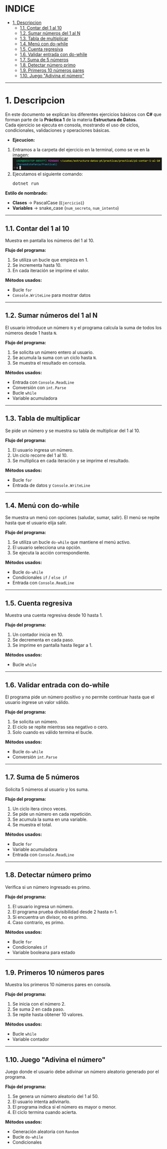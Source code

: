 # **INDICE**
- [1. Descripcion](#1-descripcion)
	- [1.1. Contar del 1 al 10](#11-contar-del-1-al-10)
	- [1.2. Sumar números del 1 al N](#12-sumar-números-del-1-al-n)
	- [1.3. Tabla de multiplicar](#13-tabla-de-multiplicar)
	- [1.4. Menú con do-while](#14-menú-con-do-while)
	- [1.5. Cuenta regresiva](#15-cuenta-regresiva)
	- [1.6. Validar entrada con do-while](#16-validar-entrada-con-do-while)
	- [1.7. Suma de 5 números](#17-suma-de-5-números)
	- [1.8. Detectar número primo](#18-detectar-número-primo)
	- [1.9. Primeros 10 números pares](#19-primeros-10-números-pares)
	- [1.10.  Juego "Adivina el número"](#110-juego-adivina-el-número)

---

# 1. Descripcion

En este documento se explican los diferentes ejercicios básicos con **C#** que forman parte de la **Práctica 1** de la materia **Estructura de Datos**.  
Cada ejercicio se ejecuta en consola, mostrando el uso de ciclos, condicionales, validaciones y operaciones básicas.  

- **Ejecucion:**

1. Entramos a la carpeta del ejercicio en la terminal, como se ve en la imagen:
   ![Ruta](DireccionCarpeta.png)
2. Ejecutamos el siguiente comando:
   <pre>
   dotnet run</pre>

**Estilo de nombrado:**

* **Clases** → PascalCase (`Ejercicio1`)
* **Variables** → snake\_case (`num_secreto`, `num_intento`)

---

## 1.1. Contar del 1 al 10

Muestra en pantalla los números del 1 al 10.

**Flujo del programa:**

1. Se utiliza un bucle que empieza en 1.
2. Se incrementa hasta 10.
3. En cada iteración se imprime el valor.

**Métodos usados:**

* Bucle `for`
* `Console.WriteLine` para mostrar datos

---

## 1.2. Sumar números del 1 al N

El usuario introduce un número `N` y el programa calcula la suma de todos los números desde 1 hasta `N`.

**Flujo del programa:**

1. Se solicita un número entero al usuario.
2. Se acumula la suma con un ciclo hasta `N`.
3. Se muestra el resultado en consola.

**Métodos usados:**

* Entrada con `Console.ReadLine`
* Conversión con `int.Parse`
* Bucle `while`
* Variable acumuladora

---

## 1.3. Tabla de multiplicar

Se pide un número y se muestra su tabla de multiplicar del 1 al 10.

**Flujo del programa:**

1. El usuario ingresa un número.
2. Un ciclo recorre del 1 al 10.
3. Se multiplica en cada iteración y se imprime el resultado.

**Métodos usados:**

* Bucle `for`
* Entrada de datos y `Console.WriteLine`

---

## 1.4. Menú con do-while

Se muestra un menú con opciones (saludar, sumar, salir). El menú se repite hasta que el usuario elija salir.

**Flujo del programa:**

1. Se utiliza un bucle `do-while` que mantiene el menú activo.
2. El usuario selecciona una opción.
3. Se ejecuta la acción correspondiente.

**Métodos usados:**

* Bucle `do-while`
* Condicionales `if` / `else if`
* Entrada con `Console.ReadLine`

---

## 1.5. Cuenta regresiva

Muestra una cuenta regresiva desde 10 hasta 1.

**Flujo del programa:**

1. Un contador inicia en 10.
2. Se decrementa en cada paso.
3. Se imprime en pantalla hasta llegar a 1.

**Métodos usados:**

* Bucle `while`

---

## 1.6. Validar entrada con do-while

El programa pide un número positivo y no permite continuar hasta que el usuario ingrese un valor válido.

**Flujo del programa:**

1. Se solicita un número.
2. El ciclo se repite mientras sea negativo o cero.
3. Solo cuando es válido termina el bucle.

**Métodos usados:**

* Bucle `do-while`
* Conversión `int.Parse`

---

## 1.7. Suma de 5 números

Solicita 5 números al usuario y los suma.

**Flujo del programa:**

1. Un ciclo itera cinco veces.
2. Se pide un número en cada repetición.
3. Se acumula la suma en una variable.
4. Se muestra el total.

**Métodos usados:**

* Bucle `for`
* Variable acumuladora
* Entrada con `Console.ReadLine`

---

## 1.8. Detectar número primo

Verifica si un número ingresado es primo.

**Flujo del programa:**

1. El usuario ingresa un número.
2. El programa prueba divisibilidad desde 2 hasta n-1.
3. Si encuentra un divisor, no es primo.
4. Caso contrario, es primo.

**Métodos usados:**

* Bucle `for`
* Condicionales `if`
* Variable booleana para estado

---

## 1.9. Primeros 10 números pares

Muestra los primeros 10 números pares en consola.

**Flujo del programa:**

1. Se inicia con el número 2.
2. Se suma 2 en cada paso.
3. Se repite hasta obtener 10 valores.

**Métodos usados:**

* Bucle `while`
* Variable contador

---

## 1.10.  Juego "Adivina el número"

Juego donde el usuario debe adivinar un número aleatorio generado por el programa.

**Flujo del programa:**

1. Se genera un número aleatorio del 1 al 50.
2. El usuario intenta adivinarlo.
3. El programa indica si el número es mayor o menor.
4. El ciclo termina cuando acierta.

**Métodos usados:**

* Generación aleatoria con `Random`
* Bucle `do-while`
* Condicionales